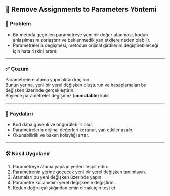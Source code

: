## 🚫 Remove Assignments to Parameters Yöntemi

### 🐞 Problem

- Bir metoda geçirilen parametreye yeni bir değer atanması, kodun anlaşılmasını zorlaştırır ve beklenmedik yan etkilere neden olabilir.
- Parametrelerin değişmesi, metodun orijinal girdilerini değiştirebileceği için hata riskini artırır.

---

### ✅ Çözüm

Parametrelere atama yapmaktan kaçının.  
Bunun yerine, yeni bir yerel değişken oluşturun ve hesaplamaları bu değişken üzerinde gerçekleştirin.  
Böylece parametreler değişmez (**immutable**) kalır.

---

### 🌱 Faydaları

- Kod daha güvenli ve öngörülebilir olur.
- Parametrelerin orijinal değerleri korunur, yan etkiler azalır.
- Okunabilirlik ve bakım kolaylığı artar.

---

### 🛠️ Nasıl Uygulanır

1. Parametreye atama yapılan yerleri tespit edin.
2. Parametrenin yerine geçecek yeni bir yerel değişken tanımlayın.
3. Atamaları bu yeni değişken üzerinde yapın.
4. Parametre kullanımını yerel değişkenle değiştirin.
5. Kodun doğru çalıştığından emin olmak için test et.
